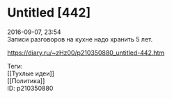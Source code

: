 Untitled [442]
===============

   
 2016-09-07, 23:54   
  Записи разговоров на кухне надо хранить 5 лет.   
    
 <https://diary.ru/~zHz00/p210350880_untitled-442.htm>   
   
 Теги:   
 [[Тухлые идеи]]   
 [[Политика]]   
 ID: p210350880
